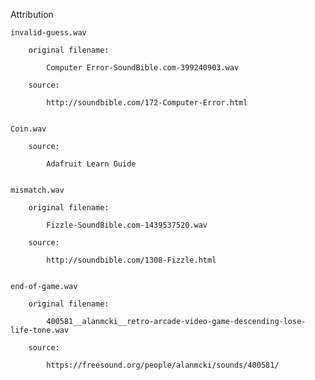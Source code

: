 
Attribution


    invalid-guess.wav

        original filename:

            Computer Error-SoundBible.com-399240903.wav

        source:

            http://soundbible.com/172-Computer-Error.html


    Coin.wav

        source:

            Adafruit Learn Guide


    mismatch.wav

        original filename:

            Fizzle-SoundBible.com-1439537520.wav

        source:

            http://soundbible.com/1308-Fizzle.html


    end-of-game.wav

        original filename:

            400581__alanmcki__retro-arcade-video-game-descending-lose-life-tone.wav

        source:

            https://freesound.org/people/alanmcki/sounds/400581/
